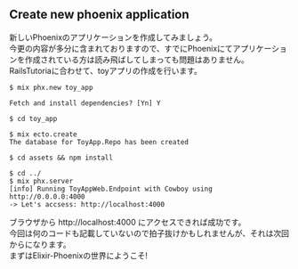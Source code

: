 ## Create new phoenix application
新しいPhoenixのアプリケーションを作成してみましょう。<br>
今更の内容が多分に含まれておりますので、すでにPhoenixにてアプリケーションを作成されている方は読み飛ばしてしまっても問題はありません。<br>
RailsTutoriaに合わせて、toyアプリの作成を行います。<br>

```
$ mix phx.new toy_app

Fetch and install dependencies? [Yn] Y

$ cd toy_app

$ mix ecto.create
The database for ToyApp.Repo has been created

$ cd assets && npm install

$ cd ../
$ mix phx.server
[info] Running ToyAppWeb.Endpoint with Cowboy using http://0.0.0.0:4000
-> Let's accsess: http://localhost:4000

```

ブラウザから http://localhost:4000 にアクセスできれば成功です。<br>
今回は何のコードも記載していないので拍子抜けかもしれませんが、それは次回からになります。<br>
まずはElixir-Phoenixの世界にようこそ!<br>

